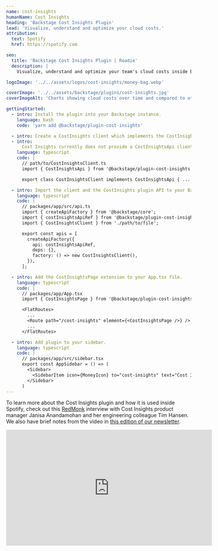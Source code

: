 ```yaml
---
name: cost-insights
humanName: Cost Insights
heading: 'Backstage Cost Insights Plugin'
lead: 'Visualize, understand and optimize your cloud costs.'
attribution:
  text: Spotify
  href: https://spotify.com

seo:
  title: 'Backstage Cost Insights Plugin | Roadie'
  description: |
    Visualize, understand and optimize your team's cloud costs inside Backstage with the Cost Insights Plugin.

logoImage: '../../assets/logos/cost-insights/money-bag.webp'

coverImage: '../../assets/backstage/plugins/cost-insights.jpg'
coverImageAlt: 'Charts showing cloud costs over time and compared to other services.'

gettingStarted:
  - intro: Install the plugin into your Backstage instance.
    language: bash
    code: 'yarn add @backstage/plugin-cost-insights'

  - intro: Create a CostInsights client which implements the CostInsightsApi interface.
  - intro:
      Cost Insights currently does not provide a CostInsightsApi client out of the box, but there are templates and examples in the Backstage repo. Here's an exploration into [Cost Insights for AWS](https://github.com/backstage/community-plugins/blob/main/workspaces/cost-insights/plugins/cost-insights/contrib/aws-cost-explorer-api.md).
    language: typescript
    code: |
      // path/to/CostInsightsClient.ts
      import { CostInsightsApi } from '@backstage/plugin-cost-insights';

      export class CostInsightsClient implements CostInsightsApi { ... }

  - intro: Import the client and the CostInsights plugin API to your Backstage instance.
    language: typescript
    code: |
      // packages/app/src/api.ts
      import { createApiFactory } from '@backstage/core';
      import { costInsightsApiRef } from '@backstage/plugin-cost-insights';
      import { CostInsightsClient } from './path/to/file';

      export const apis = [
        createApiFactory({
          api: costInsightsApiRef,
          deps: {},
          factory: () => new CostInsightsClient(),
        }),
      ];

  - intro: Add the CostInsightsPage extension to your App.tsx file.
    language: typescript
    code: |
      // packages/app/App.tsx
      import { CostInsightsPage } from '@backstage/plugin-cost-insights';

      <FlatRoutes>
        ...
        <Route path="/cost-insights" element={<CostInsightsPage />} />
        ...
      </FlatRoutes>

  - intro: Add plugin to your sidebar.
    language: typescript
    code: |
      // packages/app/src/sidebar.tsx
      export const AppSidebar = () => (
        <Sidebar> 
          <SidebarItem icon={MoneyIcon} to="cost-insights" text="Cost Insights" />
        </Sidebar>
      )
---
```


To learn more about the Cost Insights plugin and how it is used inside Spotify, check out this [RedMonk](https://redmonk.com) interview with Cost Insights product manager Janisa Anandamohan and her engineering colleague Tim Hansen. We also have brief notes from the video in [this edition of our newsletter](https://roadie.io/blog/backstage-weekly-25-org-chart-kubecon/#cost-insights-on-redmonk).

<iframe width="560" height="315" src="https://www.youtube.com/embed/5GN2ucN1Lxs" title="YouTube video player" frameborder="0" allow="accelerometer; autoplay; clipboard-write; encrypted-media; gyroscope; picture-in-picture" allowfullscreen></iframe>

